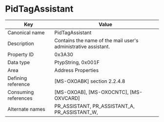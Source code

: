 # PidTagAssistant

| Key | Value |
|---|---|
| Canonical name | PidTagAssistant |
| Description | Contains the name of the mail user's administrative assistant. |
| Property ID | 0x3A30 |
| Data type | PtypString, 0x001F |
| Area | Address Properties |
| Defining reference | [MS-OXOABK] section 2.2.4.8 |
| Consuming references | [MS-OXOAB], [MS-OXOCNTC], [MS-OXVCARD] |
| Alternate names | PR_ASSISTANT, PR_ASSISTANT_A, PR_ASSISTANT_W, |
